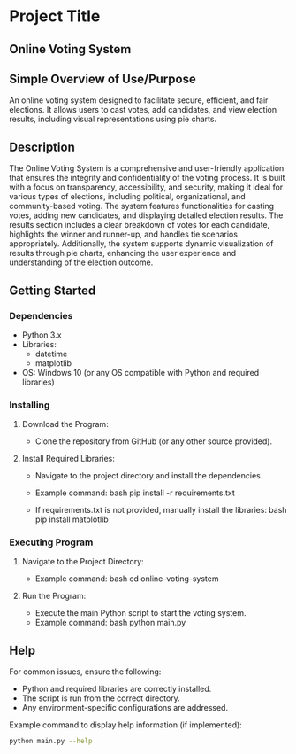 # Project Title
## Online Voting System

## Simple Overview of Use/Purpose
An online voting system designed to facilitate secure, efficient, and fair elections. It allows users to cast votes, add candidates, and view election results, including visual representations using pie charts.

## Description
The Online Voting System is a comprehensive and user-friendly application that ensures the integrity and confidentiality of the voting process. It is built with a focus on transparency, accessibility, and security, making it ideal for various types of elections, including political, organizational, and community-based voting. The system features functionalities for casting votes, adding new candidates, and displaying detailed election results. The results section includes a clear breakdown of votes for each candidate, highlights the winner and runner-up, and handles tie scenarios appropriately. Additionally, the system supports dynamic visualization of results through pie charts, enhancing the user experience and understanding of the election outcome.

## Getting Started

### Dependencies
- Python 3.x
- Libraries:
  - datetime
  - matplotlib
- OS: Windows 10 (or any OS compatible with Python and required libraries)

### Installing
1. Download the Program:
   - Clone the repository from GitHub (or any other source provided).
   
     
2. Install Required Libraries:
   - Navigate to the project directory and install the dependencies.
   - Example command:
     bash
     pip install -r requirements.txt
     
   - If requirements.txt is not provided, manually install the libraries:
     bash
     pip install matplotlib
     

### Executing Program
1. Navigate to the Project Directory:
   - Example command:
     bash
     cd online-voting-system
     
2. Run the Program:
   - Execute the main Python script to start the voting system.
   - Example command:
     bash
     python main.py
     

## Help
For common issues, ensure the following:
- Python and required libraries are correctly installed.
- The script is run from the correct directory.
- Any environment-specific configurations are addressed.

Example command to display help information (if implemented):
```bash
python main.py --help
